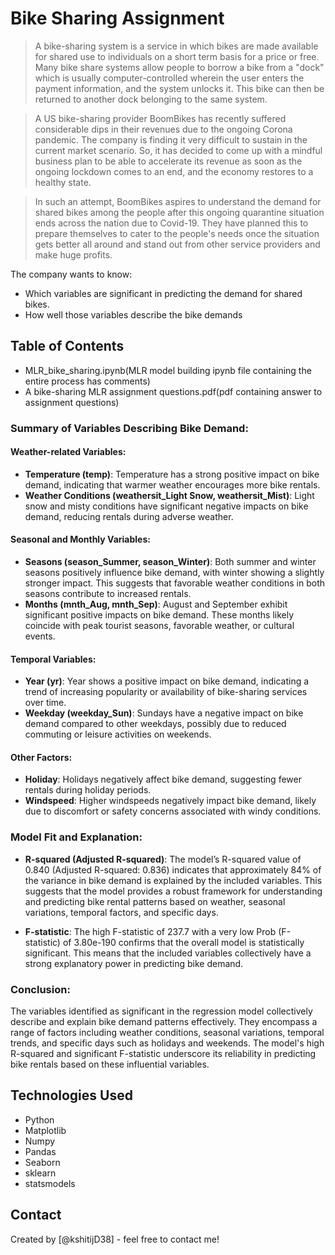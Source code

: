 # Bike Sharing Assignment
> A bike-sharing system is a service in which bikes are made available for shared use to individuals on a short term basis for a price or free. Many bike share systems allow people to borrow a bike from a "dock" which is usually computer-controlled wherein the user enters the payment information, and the system unlocks it. This bike can then be returned to another dock belonging to the same system.

> A US bike-sharing provider BoomBikes has recently suffered considerable dips in their revenues due to the ongoing Corona pandemic. The company is finding it very difficult to sustain in the current market scenario. So, it has decided to come up with a mindful business plan to be able to accelerate its revenue as soon as the ongoing lockdown comes to an end, and the economy restores to a healthy state. 

> In such an attempt, BoomBikes aspires to understand the demand for shared bikes among the people after this ongoing quarantine situation ends across the nation due to Covid-19. They have planned this to prepare themselves to cater to the people's needs once the situation gets better all around and stand out from other service providers and make huge profits.

The company wants to know:
- Which variables are significant in predicting the demand for shared bikes.
- How well those variables describe the bike demands

## Table of Contents
* MLR_bike_sharing.ipynb(MLR model building ipynb file containing the entire process has comments)
* A bike-sharing MLR assignment questions.pdf(pdf containing answer to assignment questions)

### Summary of Variables Describing Bike Demand:

#### Weather-related Variables:
- **Temperature (temp)**: Temperature has a strong positive impact on bike demand, indicating that warmer weather encourages more bike rentals.
- **Weather Conditions (weathersit_Light Snow, weathersit_Mist)**: Light snow and misty conditions have significant negative impacts on bike demand, reducing rentals during adverse weather.

#### Seasonal and Monthly Variables:
- **Seasons (season_Summer, season_Winter)**: Both summer and winter seasons positively influence bike demand, with winter showing a slightly stronger impact. This suggests that favorable weather conditions in both seasons contribute to increased rentals.
- **Months (mnth_Aug, mnth_Sep)**: August and September exhibit significant positive impacts on bike demand. These months likely coincide with peak tourist seasons, favorable weather, or cultural events.

#### Temporal Variables:
- **Year (yr)**: Year shows a positive impact on bike demand, indicating a trend of increasing popularity or availability of bike-sharing services over time.
- **Weekday (weekday_Sun)**: Sundays have a negative impact on bike demand compared to other weekdays, possibly due to reduced commuting or leisure activities on weekends.

#### Other Factors:
- **Holiday**: Holidays negatively affect bike demand, suggesting fewer rentals during holiday periods.
- **Windspeed**: Higher windspeeds negatively impact bike demand, likely due to discomfort or safety concerns associated with windy conditions.

### Model Fit and Explanation:

- **R-squared (Adjusted R-squared)**: The model’s R-squared value of 0.840 (Adjusted R-squared: 0.836) indicates that approximately 84% of the variance in bike demand is explained by the included variables. This suggests that the model provides a robust framework for understanding and predicting bike rental patterns based on weather, seasonal variations, temporal factors, and specific days.
  
- **F-statistic**: The high F-statistic of 237.7 with a very low Prob (F-statistic) of 3.80e-190 confirms that the overall model is statistically significant. This means that the included variables collectively have a strong explanatory power in predicting bike demand.

### Conclusion:

The variables identified as significant in the regression model collectively describe and explain bike demand patterns effectively. They encompass a range of factors including weather conditions, seasonal variations, temporal trends, and specific days such as holidays and weekends. The model's high R-squared and significant F-statistic underscore its reliability in predicting bike rentals based on these influential variables.


## Technologies Used
- Python
- Matplotlib
- Numpy
- Pandas
- Seaborn
- sklearn
- statsmodels
  

## Contact
Created by [@kshitijD38] - feel free to contact me!
